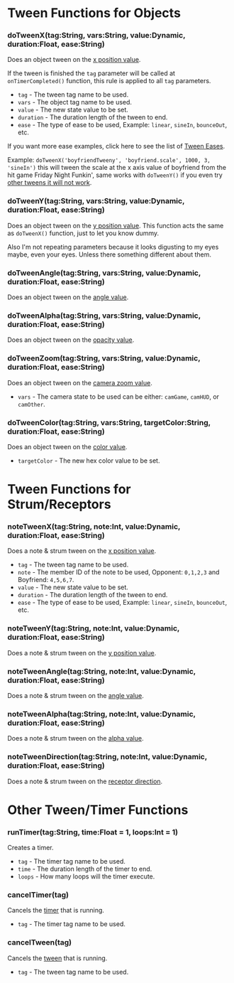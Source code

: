 # Tween Functions for Objects
### doTweenX(tag:String, vars:String, value:Dynamic, duration:Float, ease:String)
Does an object tween on the <ins>x position value</ins>. 

If the tween is finished the `tag` parameter will be called at `onTimerCompleted()` function, this rule is applied to all `tag` parameters.

- `tag` - The tween tag name to be used.
- `vars` - The object tag name to be used.
- `value` - The new state value to be set.
- `duration` - The duration length of the tween to end.
- `ease` - The type of ease to be used, Example: `linear`, `sineIn`, `bounceOut`, etc.

If you want more ease examples, click here to see the list of [Tween Eases](https://api.haxeflixel.com/flixel/tweens/FlxEase.html).

Example: `doTweenX('boyfriendTweeny', 'boyfriend.scale', 1000, 3, 'sineIn')` this will tween the scale at the x axis value of boyfriend from the hit game Friday Night Funkin', same works with `doTweenY()` if you even try <ins>other tweens it will not work</ins>.

### doTweenY(tag:String, vars:String, value:Dynamic, duration:Float, ease:String)
Does an object tween on the <ins>y position value</ins>. This function acts the same as `doTweenX()` function, just to let you know dummy.

Also I'm not repeating parameters because it looks digusting to my eyes maybe, even your eyes. Unless there something different about them.

### doTweenAngle(tag:String, vars:String, value:Dynamic, duration:Float, ease:String)
Does an object tween on the <ins>angle value</ins>.

### doTweenAlpha(tag:String, vars:String, value:Dynamic, duration:Float, ease:String)
Does an object tween on the <ins>opacity value</ins>.

### doTweenZoom(tag:String, vars:String, value:Dynamic, duration:Float, ease:String)
Does an object tween on the <ins>camera zoom value</ins>.

- `vars` - The camera state to be used can be either: `camGame`, `camHUD`, or `camOther`.

### doTweenColor(tag:String, vars:String, targetColor:String, duration:Float, ease:String)
Does an object tween on the <ins>color value</ins>.

- `targetColor` - The new hex color value to be set.

# Tween Functions for Strum/Receptors
### noteTweenX(tag:String, note:Int, value:Dynamic, duration:Float, ease:String)
Does a note & strum tween on the <ins>x position value</ins>.

- `tag` - The tween tag name to be used.
- `note` - The member ID of the note to be used, Opponent: `0,1,2,3` and Boyfriend: `4,5,6,7`.
- `value` - The new state value to be set.
- `duration` - The duration length of the tween to end.
- `ease` - The type of ease to be used, Example: `linear`, `sineIn`, `bounceOut`, etc.

### noteTweenY(tag:String, note:Int, value:Dynamic, duration:Float, ease:String)
Does a note & strum tween on the <ins>y position value</ins>.

### noteTweenAngle(tag:String, note:Int, value:Dynamic, duration:Float, ease:String)
Does a note & strum tween on the <ins>angle value</ins>.

### noteTweenAlpha(tag:String, note:Int, value:Dynamic, duration:Float, ease:String)
Does a note & strum tween on the <ins>alpha value</ins>.

### noteTweenDirection(tag:String, note:Int, value:Dynamic, duration:Float, ease:String)
Does a note & strum tween on the <ins>receptor direction</ins>.

# Other Tween/Timer Functions
### runTimer(tag:String, time:Float = 1, loops:Int = 1)
Creates a timer.

- `tag` - The timer tag name to be used.
- `time` - The duration length of the timer to end.
- `loops` - How many loops will the timer execute.

### cancelTimer(tag)
Cancels the <ins>timer</ins> that is running.

- `tag` - The timer tag name to be used.

### cancelTween(tag)
Cancels the <ins>tween</ins> that is running.

- `tag` - The tween tag name to be used.